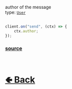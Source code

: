 author of the message<br>
type: [`User`](https://github.com/shysolocup/noscord.js/wiki/Types.User)<br><br>
```js
client.on("send", (ctx) => {
    ctx.author;
});
```

### [source](https://github.com/shysolocup/noscord.js/blob/main/src/Services/TypeService/types/Message/custard/apply.js)


<br> <h1> [🢀 Back](https://github.com/shysolocup/noscord.js/wiki/Types.Message) </h1>